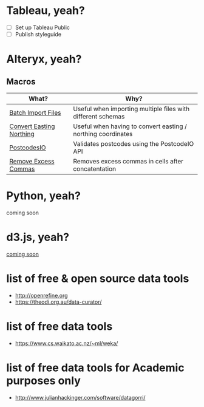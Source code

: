 # Tableau, yeah?

- [ ] Set up Tableau Public
- [ ] Publish styleguide

# Alteryx, yeah?

## Macros

What? | Why?
------|-------------
[Batch Import Files](https://github.com/withviz/AlteryxMacros/tree/master/BatchImportFiles) | Useful when importing multiple files with different schemas
[Convert Easting Northing](https://github.com/withviz/AlteryxMacros/tree/master/ConvertEastingNorthing) | Useful when having to convert easting / northing coordinates
[PostcodesIO](https://github.com/withviz/AlteryxMacros/tree/master/PostcodesIO) | Validates postcodes using the PostcodeIO API
[Remove Excess Commas](https://github.com/withviz/AlteryxMacros/tree/master/RemoveExcessCommas) | Removes excess commas in cells after concatentation


# Python, yeah?

coming soon

# d3.js, yeah?

[coming soon](/d3js/)

# list of free & open source data tools

- http://openrefine.org
- https://theodi.org.au/data-curator/

# list of free data tools

- https://www.cs.waikato.ac.nz/~ml/weka/

# list of free data tools for Academic purposes only

- http://www.julianhackinger.com/software/datagorri/
